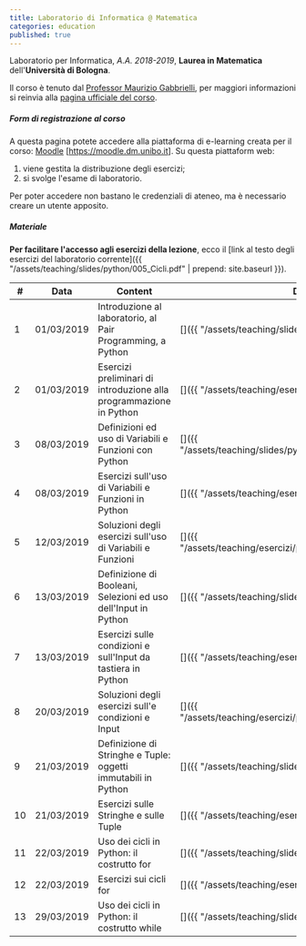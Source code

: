 ```yaml
---
title: Laboratorio di Informatica @ Matematica
categories: education
published: true
---
```


Laboratorio per Informatica, _A.A. 2018-2019_, **Laurea in Matematica** dell'**Università di Bologna**.

Il corso è tenuto dal [Professor Maurizio
Gabbrielli](http://cs.unibo.it/~gabbri), per maggiori informazioni si reinvia
alla [pagina ufficiale del
corso](https://www.unibo.it/it/didattica/insegnamenti/insegnamento/2018/323868).

##### Form di registrazione al corso

A questa pagina potete accedere alla piattaforma di e-learning creata per il corso:
[Moodle](https://moodle.dm.unibo.it) [<https://moodle.dm.unibo.it>].
Su questa piattaform web:
1. viene gestita la distribuzione degli esercizi;
2. si svolge l'esame di laboratorio.

Per poter accedere non bastano le credenziali di ateneo, ma è necessario creare
un utente apposito.

##### Materiale

**Per facilitare l'accesso agli esercizi della lezione**, ecco il
[link al testo degli esercizi del laboratorio corrente]({{ "/assets/teaching/slides/python/005_Cicli.pdf" | prepend: site.baseurl }}).

| #   | Data       | Content                                                            | Download                                                                                                                          |
| --- | ---------- | ------------------------------------------------------------------ | --------------------------------------------------------------------------------------------------------------------------------- |
| 1   | 01/03/2019 | Introduzione al laboratorio, al Pair Programming, a Python         | [<i class="fas fa-file-pdf" title="PDF"></i>]({{ "/assets/teaching/slides/python/001_Introduzioni.pdf" | prepend: site.baseurl }}) |
| 2   | 01/03/2019 | Esercizi preliminari di introduzione alla programmazione in Python | [<i class="fas fa-file-archive" title="ZIP"></i>]({{ "/assets/teaching/esercizi/python/001_Esercizi.zip" | prepend: site.baseurl }}) |
| 3   | 08/03/2019 | Definizioni ed uso di Variabili e Funzioni con Python              | [<i class="fas fa-file-pdf" title="PDF"></i>]({{ "/assets/teaching/slides/python/002_Definizioni_Base.pdf" | prepend: site.baseurl }}) |
| 4   | 08/03/2019 | Esercizi sull'uso di Variabili e Funzioni in Python                | [<i class="fas fa-file-archive" title="ZIP"></i>]({{ "/assets/teaching/esercizi/python/002_Esercizi.zip" | prepend: site.baseurl }}) |
| 5   | 12/03/2019 | Soluzioni degli esercizi sull'uso di Variabili e Funzioni          | [<i class="fas fa-file-archive" title="ZIP"></i>]({{ "/assets/teaching/esercizi/python/soluzioni/002_Soluzioni.zip" | prepend: site.baseurl }}) |
| 6   | 13/03/2019 | Definizione di Booleani, Selezioni ed uso dell'Input in Python     | [<i class="fas fa-file-pdf" title="PDF"></i>]({{ "/assets/teaching/slides/python/003_Condizioni.pdf" | prepend: site.baseurl }}) |
| 7   | 13/03/2019 | Esercizi sulle condizioni e sull'Input da tastiera in Python      | [<i class="fas fa-file-archive" title="ZIP"></i>]({{ "/assets/teaching/esercizi/python/003_Esercizi.zip" | prepend: site.baseurl }}) |
| 8   | 20/03/2019 | Soluzioni degli esercizi sull'e condizioni e Input                 | [<i class="fas fa-file-archive" title="ZIP"></i>]({{ "/assets/teaching/esercizi/python/soluzioni/003_Soluzioni.zip" | prepend: site.baseurl }}) |
| 9   | 21/03/2019 | Definizione di Stringhe e Tuple: oggetti immutabili in Python      | [<i class="fas fa-file-pdf" title="PDF"></i>]({{ "/assets/teaching/slides/python/004_Stringhe_Tuple.pdf" | prepend: site.baseurl }}) |
| 10  | 21/03/2019 | Esercizi sulle Stringhe e sulle Tuple                              | [<i class="fas fa-file-archive" title="ZIP"></i>]({{ "/assets/teaching/esercizi/python/004_Esercizi.zip" | prepend: site.baseurl }}) |
| 11  | 22/03/2019 | Uso dei cicli in Python: il costrutto for                          | [<i class="fas fa-file-pdf" title="PDF"></i>]({{ "/assets/teaching/slides/python/005_Cicli.pdf" | prepend: site.baseurl }}) |
| 12  | 22/03/2019 | Esercizi sui cicli for                                             | [<i class="fas fa-file-archive" title="ZIP"></i>]({{ "/assets/teaching/esercizi/python/005_Esercizi.zip" | prepend: site.baseurl }}) |
| 13  | 29/03/2019 | Uso dei cicli in Python: il costrutto while                        | [<i class="fas fa-file-pdf" title="PDF"></i>]({{ "/assets/teaching/slides/python/006_While.pdf" | prepend: site.baseurl }}) |
